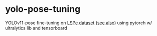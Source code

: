 # yolo-pose-tuning
YOLOv11-pose fine-tuning on [LSPe dataset](https://github.com/axelcarlier/lsp) ([see also](https://dbcollection.readthedocs.io/en/latest/datasets/leeds_sports_pose_extended.html)) using pytorch w/ ultralytics lib and tensorboard
